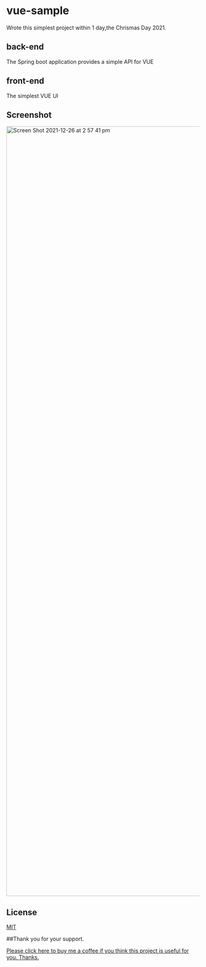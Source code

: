 # vue-sample

Wrote this simplest project within 1 day,the Chrismas Day 2021. 

## back-end

The Spring boot application provides a simple API for VUE

## front-end

The simplest VUE UI

## Screenshot

<img width="2010" alt="Screen Shot 2021-12-26 at 2 57 41 pm" src="https://user-images.githubusercontent.com/20594610/147398864-ea07d264-c424-43b0-836d-8c8e0838eb54.png">

## License
[MIT](https://github.com/bosoftware/vue-sample.git/LICENSE)



##Thank you for your support.

<a href="https://www.paypal.com/cgi-bin/webscr?cmd=_donations&business=amos%2esoftware%40hotmail%2ecom&lc=AU&item_name=Bo%20Software&currency_code=AUD&bn=PP%2dDonationsBF%3abtn_donate_LG%2egif%3aNonHosted">Please click here to buy me a coffee if you think this project is useful for you. Thanks.</a>
